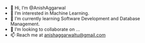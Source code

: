 - 👋 Hi, I’m @AnishAggarwal
- 👀 I’m interested in Machine Learning.
- 🌱 I’m currently learning Software Development and Database Management.
- 💞️ I’m looking to collaborate on ...
- 📫 Reach me at anishaggarwaltu@gmail.com 

<!---
AnishAggarwal/AnishAggarwal is a ✨ special ✨ repository because its `README.md` (this file) appears on your GitHub profile.
You can click the Preview link to take a look at your changes.
--->
